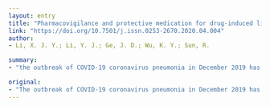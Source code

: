 ```yaml
---
layout: entry
title: "Pharmacovigilance and protective medication for drug-induced liver injury in treatment of COVID-19"
link: "https://doi.org/10.7501/j.issn.0253-2670.2020.04.004"
author:
- Li, X. J. Y.; Li, Y. J.; Ge, J. D.; Wu, K. Y.; Sun, R.

summary:
- "the outbreak of COVID-19 coronavirus pneumonia in December 2019 has aroused great concern worldwide. At present, the outbreak is highly contagious, rapid and widespread. It has been reported that the COVID-19 virus is spread by respiratory droplets and direct contact transmission. Some patients do not even appear obvious fever and have negative results for throat swab virus culture at the onset of the disease."

original:
- "The outbreak of COVID-19 coronavirus pneumonia in December 2019 has aroused great concern worldwide. At present, the COVID-19 coronavirus pneumonia is highly contagious, rapid and widespread. It has been reported that COVID-19 virus is spread by respiratory droplets and direct contact transmission, and it has various clinical manifestations and recurrent is common. Some patients do not even appear obvious fever and have negative results for throat swab virus culture at the onset of the disease, but the rapid deterioration in their clinical condition usually occurred, which bring difficulties to scientific diagnosis and treatment. At present, western medicine treats most patients with anti-viral drugs, hormones and other drugs, or treats critically ill patients with ECMO oxygenation, important organ function support and other emergency treatments. Traditional Chinese medicine (TCM) based on syndrome differentiation and treatment has obtained curative effects in this outbreak. In order to improve the effects and safety of Chinese and western drug therapy, we applied literature-mining method and network pharmacology, summarized the potential liver injury during the application of western medicine and discussed hepatotoxicity networks and potential pathway targets of ingredients in Chinese patent medicine and Chinese herbal compound. This study not only summarizes essential information regarding potential drug-induced liver injury and biomarkers for pharmacovigilance, but also provides insights for liver protection by TCM or TCM in combination with western medicine in the treatment of novel coronavirus."
---
```


